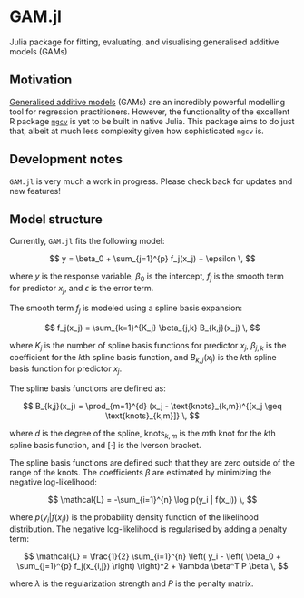 # GAM.jl
Julia package for fitting, evaluating, and visualising generalised additive models (GAMs)

## Motivation

[Generalised additive models](https://en.wikipedia.org/wiki/Generalized_additive_model) (GAMs) are an incredibly powerful modelling tool for regression practitioners. However, the functionality of the excellent R package [`mgcv`](https://cran.r-project.org/web/packages/mgcv/mgcv.pdf) is yet to be built in native Julia. This package aims to do just that, albeit at much less complexity given how sophisticated `mgcv` is.

## Development notes

`GAM.jl` is very much a work in progress. Please check back for updates and new features!

## Model structure

Currently, `GAM.jl` fits the following model:

$$
y = \beta_0 + \sum_{j=1}^{p} f_j(x_j) + \epsilon \,
$$

where $y$ is the response variable, $\beta_0$ is the intercept, $f_j$ is the smooth term for predictor $x_j$, and $\epsilon$ is the error term.

The smooth term $f_j$ is modeled using a spline basis expansion:

$$
f_j(x_j) = \sum_{k=1}^{K_j} \beta_{j,k} B_{k,j}(x_j) \,
$$

where $K_j$ is the number of spline basis functions for predictor $x_j$, $\beta_{j,k}$ is the coefficient for the $k$th spline basis function, and $B_{k,j}(x_j)$ is the $k$th spline basis function for predictor $x_j$.

The spline basis functions are defined as:

$$
B_{k,j}(x_j) = \prod_{m=1}^{d} (x_j - \text{knots}_{k,m})^{[x_j \geq \text{knots}_{k,m}]} \,
$$

where $d$ is the degree of the spline, $\text{knots}_{k,m}$ is the $m$th knot for the $k$th spline basis function, and $[\cdot]$ is the Iverson bracket.

The spline basis functions are defined such that they are zero outside of the range of the knots. The coefficients $\beta$ are estimated by minimizing the negative log-likelihood:

$$
\mathcal{L} = -\sum_{i=1}^{n} \log p(y_i | f(x_i)) \,
$$

where $p(y_i | f(x_i))$ is the probability density function of the likelihood distribution. The negative log-likelihood is regularised by adding a penalty term:

$$
\mathcal{L} = \frac{1}{2} \sum_{i=1}^{n} \left( y_i - \left( \beta_0 + \sum_{j=1}^{p} f_j(x_{i,j}) \right) \right)^2 + \lambda \beta^T P \beta \,
$$

where $\lambda$ is the regularization strength and $P$ is the penalty matrix.